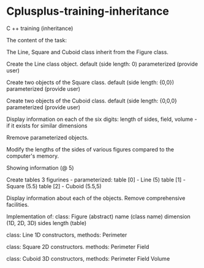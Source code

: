 # Cplusplus-training-inheritance
 C ++ training (inheritance)

The content of the task:

The Line, Square and Cuboid class inherit from the Figure class.

Create the Line class object.
default (side length: 0)
parameterized (provide user)

Create two objects of the Square class.
default (side length: {0,0})
parameterized (provide user)

Create two objects of the Cuboid class.
default (side length: {0,0,0}
parameterized (provide user)

Display information on each of the six digits: 
length of sides, field, volume - if it exists for similar dimensions

Rremove parameterized objects.

Modify the lengths of the sides of various figures compared to the computer's memory.

Showing information (@ 5)

Create tables 3 figurines - parameterized:
table [0] - Line (5)
table [1] - Square (5.5)
table [2] - Cuboid (5.5,5)

Display information about each of the objects.
Remove comprehensive facilities.


Implementation of:
class: Figure (abstract)
name (class name)
dimension (1D, 2D, 3D)
sides length (table)

class: Line
1D
constructors,
methods:
Perimeter

class: Square
2D
constructors.
methods:
Perimeter
Field

class: Cuboid
3D
constructors,
methods:
Perimeter
Field
Volume
